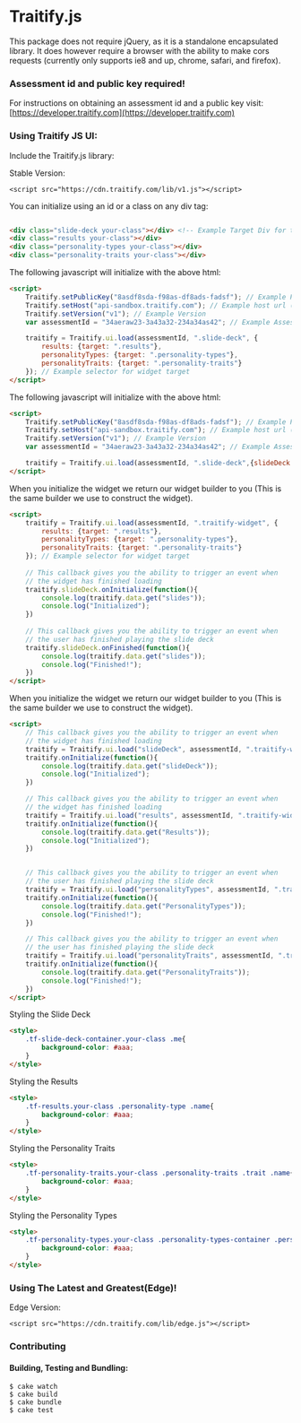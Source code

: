 Traitify.js
===============

This package does not require jQuery, as it is a standalone encapsulated library. It does however require a browser with the ability to make cors requests (currently only supports ie8 and up, chrome, safari, and firefox).

### Assessment id and public key required!
For instructions on obtaining an assessment id and a public key visit:
[https://developer.traitify.com](https://developer.traitify.com)

### Using Traitify JS UI:
Include the Traitify.js library:

Stable Version:
```xhtml
<script src="https://cdn.traitify.com/lib/v1.js"></script>
```

You can initialize using an id or a class on any div tag:
```HTML

<div class="slide-deck your-class"></div> <!-- Example Target Div for the widget -->
<div class="results your-class"></div>
<div class="personality-types your-class"></div>
<div class="personality-traits your-class"></div>
```

The following javascript will initialize with the above html:
```HTML
<script>
    Traitify.setPublicKey("8asdf8sda-f98as-df8ads-fadsf"); // Example Public Key
    Traitify.setHost("api-sandbox.traitify.com"); // Example host url (Defaults to api.traitify.com)
    Traitify.setVersion("v1"); // Example Version
    var assessmentId = "34aeraw23-3a43a32-234a34as42"; // Example Assessment id

    traitify = Traitify.ui.load(assessmentId, ".slide-deck", {
        results: {target: ".results"},
        personalityTypes: {target: ".personality-types"},
        personalityTraits: {target: ".personality-traits"}
    }); // Example selector for widget target
</script>
```

The following javascript will initialize with the above html:
```HTML
<script>
    Traitify.setPublicKey("8asdf8sda-f98as-df8ads-fadsf"); // Example Public Key
    Traitify.setHost("api-sandbox.traitify.com"); // Example host url (Defaults to api.traitify.com)
    Traitify.setVersion("v1"); // Example Version
    var assessmentId = "34aeraw23-3a43a32-234a34as42"; // Example Assessment id

    traitify = Traitify.ui.load(assessmentId, ".slide-deck",{slideDeck: {showResults: false}})
</script>
```
When you initialize the widget we return our widget builder to you (This is the same builder we use to construct the widget).

```HTML
<script>
    traitify = Traitify.ui.load(assessmentId, ".traitify-widget", {
        results: {target: ".results"},
        personalityTypes: {target: ".personality-types"},
        personalityTraits: {target: ".personality-traits"}
    }); // Example selector for widget target
    
    // This callback gives you the ability to trigger an event when
    // the widget has finished loading
    traitify.slideDeck.onInitialize(function(){
        console.log(traitify.data.get("slides"));
        console.log("Initialized");
    })
    
    // This callback gives you the ability to trigger an event when
    // the user has finished playing the slide deck
    traitify.slideDeck.onFinished(function(){
        console.log(traitify.data.get("slides"));
        console.log("Finished!");
    })
</script>
```

When you initialize the widget we return our widget builder to you (This is the same builder we use to construct the widget).
```HTML
<script>
    // This callback gives you the ability to trigger an event when
    // the widget has finished loading
    traitify = Traitify.ui.load("slideDeck", assessmentId, ".traitify-widget"); // Example selector for widget target
    traitify.onInitialize(function(){
        console.log(traitify.data.get("slideDeck"));
        console.log("Initialized");
    })

    // This callback gives you the ability to trigger an event when
    // the widget has finished loading
    traitify = Traitify.ui.load("results", assessmentId, ".traitify-widget"); // Example selector for widget target
    traitify.onInitialize(function(){
        console.log(traitify.data.get("Results"));
        console.log("Initialized");
    })


    // This callback gives you the ability to trigger an event when
    // the user has finished playing the slide deck    
    traitify = Traitify.ui.load("personalityTypes", assessmentId, ".traitify-widget"); // Example selector for widget target
    traitify.onInitialize(function(){
        console.log(traitify.data.get("PersonalityTypes"));
        console.log("Finished!");
    })

    // This callback gives you the ability to trigger an event when
    // the user has finished playing the slide deck
    traitify = Traitify.ui.load("personalityTraits", assessmentId, ".traitify-widget"); // Example selector for widget target
    traitify.onInitialize(function(){
        console.log(traitify.data.get("PersonalityTraits"));
        console.log("Finished!");
    })
</script>
```


Styling the Slide Deck
```HTML
<style>
    .tf-slide-deck-container.your-class .me{
        background-color: #aaa;
    }
</style>
```

Styling the Results
```HTML
<style>
    .tf-results.your-class .personality-type .name{
        background-color: #aaa;
    }
</style>
```

Styling the Personality Traits
```HTML
<style>
    .tf-personality-traits.your-class .personality-traits .trait .name{
        background-color: #aaa;
    }
</style>
```

Styling the Personality Types
```HTML
<style>
    .tf-personality-types.your-class .personality-types-container .personality-types{
        background-color: #aaa;
    }
</style>
```

### Using The Latest and Greatest(Edge)!
Edge Version:
```xhtml
<script src="https://cdn.traitify.com/lib/edge.js"></script>
```

### Contributing 
#### Building, Testing and Bundling:
```Shell
$ cake watch
$ cake build
$ cake bundle
$ cake test
```
